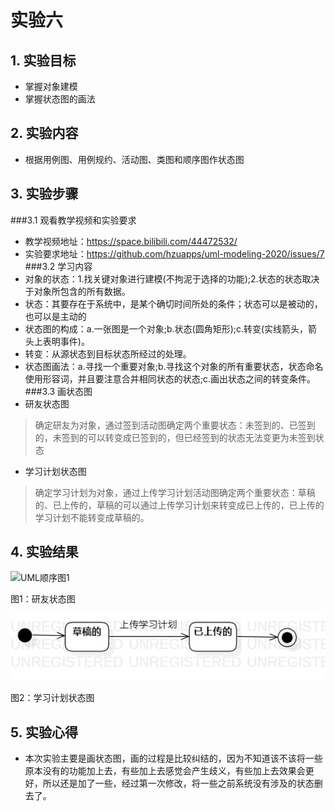 # 实验六

## 1. 实验目标

- 掌握对象建模
- 掌握状态图的画法

## 2. 实验内容

- 根据用例图、用例规约、活动图、类图和顺序图作状态图

## 3. 实验步骤

###3.1 观看教学视频和实验要求
- 教学视频地址：https://space.bilibili.com/44472532/
- 实验要求地址：https://github.com/hzuapps/uml-modeling-2020/issues/7
###3.2 学习内容
- 对象的状态：1.找关键对象进行建模(不拘泥于选择的功能);2.状态的状态取决于对象所包含的所有数据。
- 状态：其要存在于系统中，是某个确切时间所处的条件；状态可以是被动的，也可以是主动的
- 状态图的构成：a.一张图是一个对象;b.状态(圆角矩形);c.转变(实线箭头，箭头上表明事件)。
- 转变：从源状态到目标状态所经过的处理。
- 状态图画法：a.寻找一个重要对象;b.寻找这个对象的所有重要状态，状态命名使用形容词，并且要注意合并相同状态的状态;c.画出状态之间的转变条件。
###3.3 画状态图
- 研友状态图
> 确定研友为对象，通过签到活动图确定两个重要状态：未签到的、已签到的，未签到的可以转变成已签到的，但已经签到的状态无法变更为未签到状态

- 学习计划状态图
> 确定学习计划为对象，通过上传学习计划活动图确定两个重要状态：草稿的、已上传的，草稿的可以通过上传学习计划来转变成已上传的，已上传的学习计划不能转变成草稿的。


## 4. 实验结果

![UML顺序图1](./Lab07_StateDiagram1.jpg)

图1：研友状态图

![UML顺序图2](./Lab07_StateDiagram2.jpg)

图2：学习计划状态图


## 5. 实验心得

- 本次实验主要是画状态图，画的过程是比较纠结的，因为不知道该不该将一些原本没有的功能加上去，有些加上去感觉会产生歧义，有些加上去效果会更好，所以还是加了一些，经过第一次修改，将一些之前系统没有涉及的状态删去了。